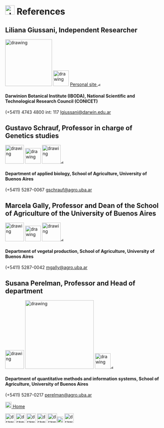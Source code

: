 # <img src="https://user-images.githubusercontent.com/57723790/69009564-19439e80-0935-11ea-8dc3-2d57865e2b54.jpg" alt="drawing" width="30"/> References

## Liliana Giussani, Independent Researcher

[<img src="https://user-images.githubusercontent.com/57723790/68870719-14cf7980-06da-11ea-813f-24efc025dc4d.png" alt="drawing" width="150"/>](http://www.darwin.edu.ar/personal/carrera-del-investigador-cientifico-y-tecnologico)
[<img src="https://campuspress.yale.edu/cnspy/files/2016/06/GBfhn7j7-1xth4vd.png" alt="drawing" width="50"/>](https://www.researchgate.net/profile/Liliana_Giussani)
[Personal site <img src="https://user-images.githubusercontent.com/57723790/72173711-ec50bc80-33b6-11ea-8044-010e3f23fe03.png" alt="drawing" width="10"/>](https://lilianagiussani.wixsite.com/giussani)

#### Darwinion Botanical Institute (IBODA), National Scientific and Technological Research Council (CONICET)
(+5411) 4743 4800 int: 117
lgiussani@darwin.edu.ar 

## Gustavo Schrauf, Professor in charge of Genetics studies

[<img src="https://user-images.githubusercontent.com/57723790/68997504-1fc70d00-0886-11ea-8e3d-3eb1d24b69d2.jpg" alt="drawing" width="60"/>](https://www.agro.uba.ar/catedras/genetica/integrantes)
[<img src="https://campuspress.yale.edu/cnspy/files/2016/06/GBfhn7j7-1xth4vd.png" alt="drawing" width="50"/>](https://www.researchgate.net/profile/Gustavo_Schrauf)
[<img src="https://external-content.duckduckgo.com/iu/?u=http%3A%2F%2Fwww.northernlightspr.com%2Fwp-content%2Fuploads%2F2015%2F08%2FLinkedIn.png&f=1&nofb=1" alt="drawing" width="60"/><img src="https://user-images.githubusercontent.com/57723790/72173711-ec50bc80-33b6-11ea-8044-010e3f23fe03.png" alt="drawing" width="10"/>](https://www.linkedin.com/in/gustavo-schrauf-b5535714/?originalSubdomain=ar)

#### Department of applied biology, School of Agriculture, University of Buenos Aires
(+5411) 5287-0067 
gschrauf@agro.uba.ar

## Marcela Gally, Professor and Dean of the School of Agriculture of the University of Buenos Aires

[<img src="https://user-images.githubusercontent.com/57723790/68997504-1fc70d00-0886-11ea-8e3d-3eb1d24b69d2.jpg" alt="drawing" width="60"/>](https://www.agro.uba.ar/autoridades/)
[<img src="https://campuspress.yale.edu/cnspy/files/2016/06/GBfhn7j7-1xth4vd.png" alt="drawing" width="50"/>](https://www.researchgate.net/profile/Marcela_Gally)
[<img src="https://external-content.duckduckgo.com/iu/?u=http%3A%2F%2Fwww.northernlightspr.com%2Fwp-content%2Fuploads%2F2015%2F08%2FLinkedIn.png&f=1&nofb=1" alt="drawing" width="60"/><img src="https://user-images.githubusercontent.com/57723790/72173711-ec50bc80-33b6-11ea-8044-010e3f23fe03.png" alt="drawing" width="10"/>](https://www.linkedin.com/in/marcela-gally-b9883a67/?originalSubdomain=ar)

#### Department of vegetal production, School of Agriculture, University of Buenos Aires
(+5411)  5287-0042 
mgally@agro.uba.ar

## Susana Perelman, Professor and Head of department

[<img src="https://user-images.githubusercontent.com/57723790/68997504-1fc70d00-0886-11ea-8e3d-3eb1d24b69d2.jpg" alt="drawing" width="60"/>](https://www.agro.uba.ar/)
[<img src="https://user-images.githubusercontent.com/57723790/69008471-ad0f6d80-0929-11ea-8938-e558cd85ad0c.png" alt="drawing" width="220"/>](http://www.ifeva.edu.ar/es/miembros/perelman.html)
[<img src="https://campuspress.yale.edu/cnspy/files/2016/06/GBfhn7j7-1xth4vd.png" alt="drawing" width="50"/><img src="https://user-images.githubusercontent.com/57723790/72173711-ec50bc80-33b6-11ea-8044-010e3f23fe03.png" alt="drawing" width="10"/>](https://www.researchgate.net/profile/Susana_Perelman2)


#### Department of quantitative methods and information systems, School of Agriculture, University of Buenos Aires
(+5411) 5287-0217 
perelman@agro.uba.ar





[<img src="https://user-images.githubusercontent.com/57723790/69000478-17cf9300-08af-11ea-9b78-c1c25d92d5a7.png" alt="drawing" width="20"/>  Home](https://elianawassermann.github.io/CVDataScience/)

[<img src="https://user-images.githubusercontent.com/57723790/69009543-dbdf1100-0934-11ea-8426-7612a55e7be3.png" alt="drawing" width="30"/>](https://elianawassermann.github.io/CVDataScience/EducationDataScience)
[<img src="https://user-images.githubusercontent.com/57723790/69009478-34fa7500-0934-11ea-96cb-c80303b396d3.jpg" alt="drawing" width="30"/>](https://elianawassermann.github.io/CVDataScience/ResearchExperienceDataScience)
[<img src="https://user-images.githubusercontent.com/57723790/69009410-a7b72080-0933-11ea-8121-a513590fa685.jpg" alt="drawing" width="30"/>](https://elianawassermann.github.io/CVDataScience/TeachingExperienceDataScience)
[<img src="https://user-images.githubusercontent.com/57723790/69009439-e5b44480-0933-11ea-8c7a-a59c860072fb.png" alt="drawing" width="30"/>](https://elianawassermann.github.io/CVDataScience/PublicationsDataScience)
[<img src="https://user-images.githubusercontent.com/57723790/69000607-199a5600-08b1-11ea-85d5-6a10820e101e.jpg" alt="drawing" width="30"/><img src="https://user-images.githubusercontent.com/57723790/69000586-dcce5f00-08b0-11ea-8ffe-79dd8abb9cde.png" alt="drawing" width="20"/>](https://elianawassermann.github.io/CVDataScience/Skills_LanguagesDataScience)
[<img src="https://user-images.githubusercontent.com/57723790/69009513-91f62b00-0934-11ea-8871-fd98576062f2.png" alt="drawing" width="30"/>](https://elianawassermann.github.io/CVDataScience/AchievementsDataScience)

